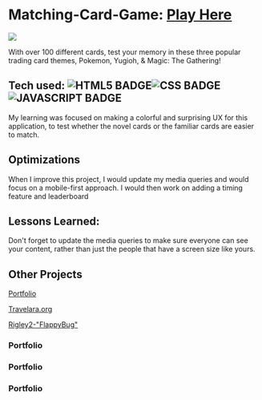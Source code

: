 # Matching-Card-Game: <a href="https://poke-matchcards.netlify.app/" target="_blank">Play Here</a>
<a href="https://poke-matchcards.netlify.app/" target="_blank"><img src="https://github.com/CharlesCreativeContent/CharlesCreativeContent/raw/main/images/gif3.gif" /></a>

With over 100 different cards, test your memory in these three popular trading card themes, Pokemon, Yugioh, & Magic: The Gathering!

## Tech used: ![HTML5 BADGE](https://img.shields.io/static/v1?label=|&message=HTML5&color=23555f&style=plastic&logo=html5)![CSS BADGE](https://img.shields.io/static/v1?label=|&message=CSS3&color=285f65&style=plastic&logo=css3)![JAVASCRIPT BADGE](https://img.shields.io/static/v1?label=|&message=JAVASCRIPT&color=3c7f5d&style=plastic&logo=javascript)

My learning was focused on making a colorful and surprising UX for this application, to test whether the novel cards or the familiar cards are easier to match.

## Optimizations
When I improve this project, I would update my media queries and would focus on a mobile-first approach. I would then work on adding a timing feature and leaderboard

## Lessons Learned:

Don't forget to update the media queries to make sure everyone can see your content, rather than just the people that have a screen size like yours.





## Other Projects
<a target="_blank" href="https://github.com/CharlesCreativeContent/Portfolio2021">Portfolio</a>

<a target="_blank" href="https://github.com/CharlesCreativeContent/lucid">Travelara.org</a>

<a target="_blank" href="https://github.com/CharlesCreativeContent/Rigley2-FlappyBug"> Rigley2-"FlappyBug"</a>

<div style="width:33%;background-image:url(https://github.com/CharlesCreativeContent/CharlesCreativeContent/raw/main/images/gif4.gif);background-size:cover;">
  
<h3>Portfolio</h3>

</div>

<div style="width:33%;background-image:url(https://github.com/CharlesCreativeContent/CharlesCreativeContent/raw/main/images/gif4.gif);background-size:cover;">

  <h3>Portfolio</h3>

</div>

<div style="width:33%;background-image:url(https://github.com/CharlesCreativeContent/CharlesCreativeContent/raw/main/images/gif4.gif);background-size:cover;">

  <h3>Portfolio</h3>

</div>

